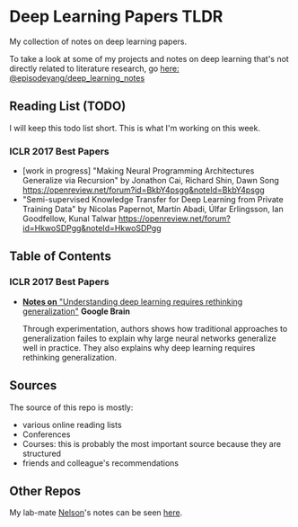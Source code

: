 # Deep Learning Papers TLDR

My collection of notes on deep learning papers.

To take a look at some of my projects and notes on deep learning that's not directly related to literature research, go [here: @episodeyang/deep_learning_notes](https://github.com/episodeyang/deep_learning_notes#notes-on-deep-learning)

## Reading List (TODO)

I will keep this todo list short. This is what I'm working on this week.

### ICLR 2017 Best Papers

- [work in progress] "Making Neural Programming Architectures Generalize via Recursion"
by Jonathon Cai, Richard Shin, Dawn Song
https://openreview.net/forum?id=BkbY4psgg&noteId=BkbY4psgg
- "Semi-supervised Knowledge Transfer for Deep Learning from Private Training Data" 
by Nicolas Papernot, Martín Abadi, Úlfar Erlingsson, Ian Goodfellow, Kunal Talwar
https://openreview.net/forum?id=HkwoSDPgg&noteId=HkwoSDPgg

## Table of Contents 

### ICLR 2017 Best Papers

- [**Notes on** "Understanding deep learning requires rethinking generalization"](ICLR%202017/Understanding%20deep%20learning%20requires%20rethinking%20generalization.md) **Google Brain**
    
    Through experimentation, authors shows how traditional 
    approaches to generalization failes to explain why large neural networks 
    generalize well in practice. They also explains why deep learning requires
    rethinking generalization. 

## Sources

The source of this repo is mostly:
- various online reading lists
- Conferences
- Courses: this is probably the most important source because they are structured
- friends and colleague's recommendations

## Other Repos

My lab-mate [Nelson](https://github.com/nelsonleung)'s notes can be seen [here](https://github.com/nelsonleung/deep-learning-papers-reading-notes).

